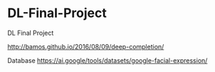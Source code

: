 # DL-Final-Project
DL Final Project

http://bamos.github.io/2016/08/09/deep-completion/

Database
https://ai.google/tools/datasets/google-facial-expression/
